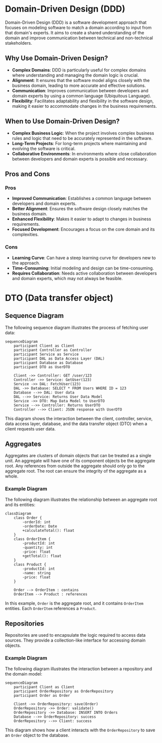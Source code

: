 # Domain-Driven Design (DDD)

Domain-Driven Design (DDD) is a software development approach that focuses on modeling software to match a domain according to input from that domain's experts. It aims to create a shared understanding of the domain and improve communication between technical and non-technical stakeholders.

## Why Use Domain-Driven Design?

- **Complex Domains**: DDD is particularly useful for complex domains where understanding and managing the domain logic is crucial.
- **Alignment**: It ensures that the software model aligns closely with the business domain, leading to more accurate and effective solutions.
- **Communication**: Improves communication between developers and domain experts by using a common language (Ubiquitous Language).
- **Flexibility**: Facilitates adaptability and flexibility in the software design, making it easier to accommodate changes in the business requirements.

## When to Use Domain-Driven Design?

- **Complex Business Logic**: When the project involves complex business rules and logic that need to be accurately represented in the software.
- **Long-Term Projects**: For long-term projects where maintaining and evolving the software is critical.
- **Collaborative Environments**: In environments where close collaboration between developers and domain experts is possible and necessary.

## Pros and Cons

### Pros

- **Improved Communication**: Establishes a common language between developers and domain experts.
- **Better Alignment**: Ensures the software design closely matches the business domain.
- **Enhanced Flexibility**: Makes it easier to adapt to changes in business requirements.
- **Focused Development**: Encourages a focus on the core domain and its complexities.

### Cons

- **Learning Curve**: Can have a steep learning curve for developers new to the approach.
- **Time-Consuming**: Initial modeling and design can be time-consuming.
- **Requires Collaboration**: Needs active collaboration between developers and domain experts, which may not always be feasible.

# DTO (Data transfer object)

## Sequence Diagram

The following sequence diagram illustrates the process of fetching user data:

```mermaid
sequenceDiagram
    participant Client as Client
    participant Controller as Controller
    participant Service as Service
    participant DAL as Data Access Layer (DAL)
    participant Database as Database
    participant DTO as UserDTO

    Client ->> Controller: GET /user/123
    Controller ->> Service: GetUser(123)
    Service ->> DAL: FetchUser(123)
    DAL ->> Database: SELECT * FROM Users WHERE ID = 123
    Database -->> DAL: User data
    DAL -->> Service: Returns User Data Model
    Service ->> DTO: Map Data Model to UserDTO
    Service -->> Controller: Returns UserDTO
    Controller -->> Client: JSON response with UserDTO
```

This diagram shows the interaction between the client, controller, service, data access layer, database, and the data transfer object (DTO) when a client requests user data.

## Aggregates

Aggregates are clusters of domain objects that can be treated as a single unit. An aggregate will have one of its component objects be the aggregate root. Any references from outside the aggregate should only go to the aggregate root. The root can ensure the integrity of the aggregate as a whole.

### Example Diagram

The following diagram illustrates the relationship between an aggregate root and its entities:

```mermaid
classDiagram
    class Order {
        -orderId: int
        -orderDate: Date
        +calculateTotal(): float
    }
    class OrderItem {
        -productId: int
        -quantity: int
        -price: float
        +getTotal(): float
    }
    class Product {
        -productId: int
        -name: string
        -price: float
    }

    Order --> OrderItem : contains
    OrderItem --> Product : references
```

In this example, `Order` is the aggregate root, and it contains `OrderItem` entities. Each `OrderItem` references a `Product`.

## Repositories

Repositories are used to encapsulate the logic required to access data sources. They provide a collection-like interface for accessing domain objects.

### Example Diagram

The following diagram illustrates the interaction between a repository and the domain model:

```mermaid
sequenceDiagram
    participant Client as Client
    participant OrderRepository as OrderRepository
    participant Order as Order

    Client ->> OrderRepository: save(Order)
    OrderRepository ->> Order: validate()
    OrderRepository ->> Database: INSERT INTO Orders
    Database -->> OrderRepository: success
    OrderRepository -->> Client: success
```

This diagram shows how a client interacts with the `OrderRepository` to save an `Order` object to the database.
